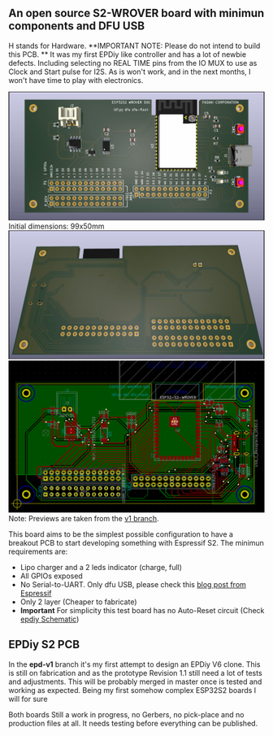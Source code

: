 ## An open source S2-WROVER board with minimun components and DFU USB

H stands for Hardware. **IMPORTANT NOTE: Please do not intend to build this PCB. **
It was my first EPDiy like controller and has a lot of newbie defects. Including selecting no REAL TIME pins from the IO MUX to use as Clock and Start pulse for I2S. As is won't work, and in the next months, I won't have time to play with electronics.

![PCB preview](https://raw.githubusercontent.com/martinberlin/H-S2-wrover-dev-board/v1/components/imgs/S2-Wrover-dev-pcb.jpg)
Initial dimensions:
99x50mm
![PCB preview-back](https://raw.githubusercontent.com/martinberlin/H-S2-wrover-dev-board/v1/components/imgs/S2-Wrover-dev-pcb-back.jpg)
![PCB layers](https://raw.githubusercontent.com/martinberlin/H-S2-wrover-dev-board/v1/components/imgs/PCB-preview.png)
Note: Previews are taken from the [v1 branch](https://github.com/martinberlin/H-S2-wrover-dev-board/tree/v1).

This board aims to be the simplest possible configuration to have a breakout PCB to start developing something with Espressif S2.
The minimun requirements are:

- Lipo charger and a 2 leds indicator (charge, full)
- All GPIOs exposed
- No Serial-to-UART. Only dfu USB, please check this [blog post from Espressif](https://blog.espressif.com/dfu-using-the-native-usb-on-esp32-s2-for-flashing-the-firmware-b2c4af3335f1)
- Only 2 layer (Cheaper to fabricate)
- **Important** For simplicity this test board has no Auto-Reset circuit (Check [epdiy Schematic](https://github.com/martinberlin/H-S2-wrover-dev-board/tree/epd-v1/Schematic))

## EPDiy S2 PCB

In the **epd-v1** branch it's my first attempt to design an EPDiy V6 clone. This is still on fabrication and as the prototype Revision 1.1 still need a lot of tests and adjustments.
This will be probably merged in master once is tested and working as expected. Being my first somehow complex ESP32S2 boards I will for sure 

Both boards Still a work in progress, no Gerbers, no pick-place and no production files at all. It needs testing before everything can be published.
